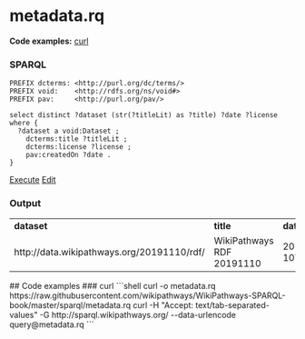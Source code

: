 # metadata.rq
**Code examples:** [curl](#curl)
### SPARQL
```sparql
PREFIX dcterms: <http://purl.org/dc/terms/>
PREFIX void:    <http://rdfs.org/ns/void#>
PREFIX pav:     <http://purl.org/pav/>

select distinct ?dataset (str(?titleLit) as ?title) ?date ?license where {
  ?dataset a void:Dataset ;
    dcterms:title ?titleLit ;
    dcterms:license ?license ;
    pav:createdOn ?date .
}
```
[Execute](http://sparql.wikipathways.org/?query=PREFIX+dcterms%3A+%3Chttp%3A%2F%2Fpurl.org%2Fdc%2Fterms%2F%3E%0APREFIX+void%3A++++%3Chttp%3A%2F%2Frdfs.org%2Fns%2Fvoid%23%3E%0APREFIX+pav%3A+++++%3Chttp%3A%2F%2Fpurl.org%2Fpav%2F%3E%0A%0Aselect+distinct+%3Fdataset+%28str%28%3FtitleLit%29+as+%3Ftitle%29+%3Fdate+%3Flicense+where+%7B%0A++%3Fdataset+a+void%3ADataset+%3B%0A++++dcterms%3Atitle+%3FtitleLit+%3B%0A++++dcterms%3Alicense+%3Flicense+%3B%0A++++pav%3AcreatedOn+%3Fdate+.%0A%7D%0A) [Edit](http://sparql.wikipathways.org/?qtxt=PREFIX+dcterms%3A+%3Chttp%3A%2F%2Fpurl.org%2Fdc%2Fterms%2F%3E%0APREFIX+void%3A++++%3Chttp%3A%2F%2Frdfs.org%2Fns%2Fvoid%23%3E%0APREFIX+pav%3A+++++%3Chttp%3A%2F%2Fpurl.org%2Fpav%2F%3E%0A%0Aselect+distinct+%3Fdataset+%28str%28%3FtitleLit%29+as+%3Ftitle%29+%3Fdate+%3Flicense+where+%7B%0A++%3Fdataset+a+void%3ADataset+%3B%0A++++dcterms%3Atitle+%3FtitleLit+%3B%0A++++dcterms%3Alicense+%3Flicense+%3B%0A++++pav%3AcreatedOn+%3Fdate+.%0A%7D%0A)


### Output
<table>
  <tr>
    <td><b>dataset</b></td>
    <td><b>title</b></td>
    <td><b>date</b></td>
    <td><b>license</b></td>
  </tr>
  <tr>
    <td>http://data.wikipathways.org/20191110/rdf/</td>
    <td>WikiPathways RDF 20191110</td>
    <td>2019-11-10T10:49:50.340Z</td>
    <td>http://creativecommons.org/publicdomain/zero/1.0/</td>
  </tr>
</table>
## Code examples
### curl
```shell
curl -o metadata.rq https://raw.githubusercontent.com/wikipathways/WikiPathways-SPARQL-book/master/sparql/metadata.rq
curl -H "Accept: text/tab-separated-values" -G http://sparql.wikipathways.org/ --data-urlencode query@metadata.rq
```
